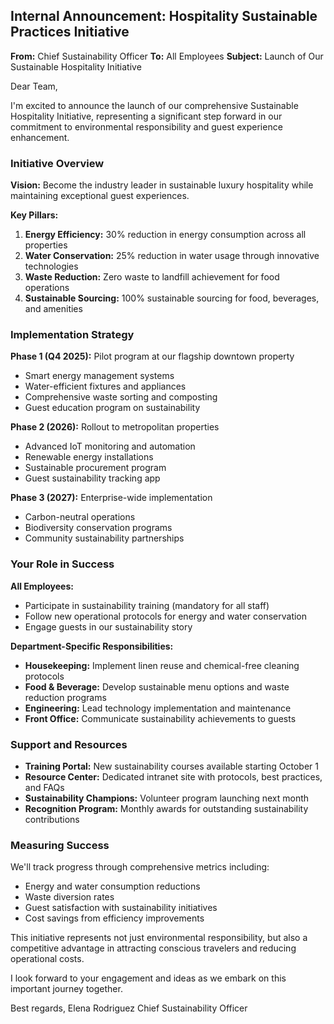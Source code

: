 ## Internal Announcement: Hospitality Sustainable Practices Initiative

**From:** Chief Sustainability Officer
**To:** All Employees
**Subject:** Launch of Our Sustainable Hospitality Initiative

Dear Team,

I'm excited to announce the launch of our comprehensive Sustainable Hospitality Initiative, representing a significant step forward in our commitment to environmental responsibility and guest experience enhancement.

### Initiative Overview

**Vision:** Become the industry leader in sustainable luxury hospitality while maintaining exceptional guest experiences.

**Key Pillars:**
1. **Energy Efficiency:** 30% reduction in energy consumption across all properties
2. **Water Conservation:** 25% reduction in water usage through innovative technologies
3. **Waste Reduction:** Zero waste to landfill achievement for food operations
4. **Sustainable Sourcing:** 100% sustainable sourcing for food, beverages, and amenities

### Implementation Strategy

**Phase 1 (Q4 2025):** Pilot program at our flagship downtown property
- Smart energy management systems
- Water-efficient fixtures and appliances
- Comprehensive waste sorting and composting
- Guest education program on sustainability

**Phase 2 (2026):** Rollout to metropolitan properties
- Advanced IoT monitoring and automation
- Renewable energy installations
- Sustainable procurement program
- Guest sustainability tracking app

**Phase 3 (2027):** Enterprise-wide implementation
- Carbon-neutral operations
- Biodiversity conservation programs
- Community sustainability partnerships

### Your Role in Success

**All Employees:**
- Participate in sustainability training (mandatory for all staff)
- Follow new operational protocols for energy and water conservation
- Engage guests in our sustainability story

**Department-Specific Responsibilities:**
- **Housekeeping:** Implement linen reuse and chemical-free cleaning protocols
- **Food & Beverage:** Develop sustainable menu options and waste reduction programs
- **Engineering:** Lead technology implementation and maintenance
- **Front Office:** Communicate sustainability achievements to guests

### Support and Resources

- **Training Portal:** New sustainability courses available starting October 1
- **Resource Center:** Dedicated intranet site with protocols, best practices, and FAQs
- **Sustainability Champions:** Volunteer program launching next month
- **Recognition Program:** Monthly awards for outstanding sustainability contributions

### Measuring Success

We'll track progress through comprehensive metrics including:
- Energy and water consumption reductions
- Waste diversion rates
- Guest satisfaction with sustainability initiatives
- Cost savings from efficiency improvements

This initiative represents not just environmental responsibility, but also a competitive advantage in attracting conscious travelers and reducing operational costs.

I look forward to your engagement and ideas as we embark on this important journey together.

Best regards,
Elena Rodriguez
Chief Sustainability Officer
